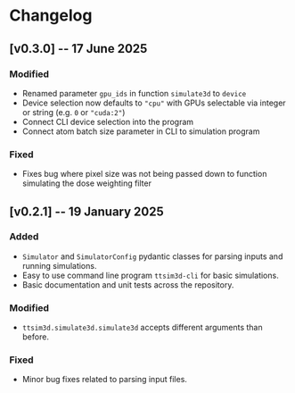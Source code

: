 # Changelog

## [v0.3.0] -- 17 June 2025

### Modified

- Renamed parameter `gpu_ids` in function `simulate3d` to `device`
- Device selection now defaults to `"cpu"` with GPUs selectable via integer or string (e.g. `0` or `"cuda:2"`)
- Connect CLI device selection into the program
- Connect atom batch size parameter in CLI to simulation program

### Fixed

- Fixes bug where pixel size was not being passed down to function simulating the dose weighting filter

## [v0.2.1] -- 19 January 2025

### Added

- `Simulator` and `SimulatorConfig` pydantic classes for parsing inputs and running simulations.
- Easy to use command line program `ttsim3d-cli` for basic simulations.
- Basic documentation and unit tests across the repository.

### Modified

- `ttsim3d.simulate3d.simulate3d` accepts different arguments than before.

### Fixed

- Minor bug fixes related to parsing input files.